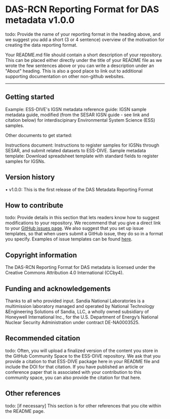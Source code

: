 # DAS-RCN Reporting Format for DAS metadata v1.0.0

todo: Provide the name of your reporting format in the heading above, and we suggest you add a short (3 or 4 sentence) overview of the motivation for creating the data reporting format.  

Your README.md file should contain a short description of your repository. This can be placed either directly under the title of your README file as we wrote the few sentences above or you can write a description under an "About" heading. This is also a good place to link out to additional supporting documentation on other non-github websites.

--- 

## Getting started  

Example: 
ESS-DIVE's IGSN metadata reference guide:
IGSN sample metadata guide, modified (from the SESAR IGSN guide - see link and citation below) for interdiscipinary Environmental System Science (ESS) samples.

Other documents to get started:

Instructions document: Instructions to register samples for IGSNs through SESAR, and submit related datasets to ESS-DIVE.
Sample metadata template: Download spreadsheet template with standard fields to register samples for IGSNs.

## Version history 

• v1.0.0: This is the first release of the DAS Metadata Reporting Format

## How to contribute  

todo: Provide details in this section that lets readers know how to suggest modifications to your repository. We recommend that you give a direct link to your [GitHub issues page](https://github.com/ess-dive-community/community-repo-guide/issues). We also suggest that you set up issue templates, so that when users submit a GitHub issue, they do so in a format you specify. Examples of issue templates can be found [here](https://github.com/ess-dive-community/essdive-file-level-metadata/issues/new/choose).  

## Copyright information  

The DAS-RCN Reporting Format for DAS metadata is licensed under the Creative Commons Attribution 4.0 International (CCby4).

## Funding and acknowledgements  

Thanks to all who provided input. Sandia National Laboratories is a multimission laboratory managed and operated by National Technology &Engineering Solutions of Sandia, LLC, a wholly owned subsidiary of Honeywell International Inc., for the U.S. Department of Energy’s National Nuclear Security Administration under contract DE-NA0003525. 

## Recommended citation  

todo: Often, you will upload a finalized version of the content you store in the GitHub Community Space to the ESS-DIVE repository. We ask that you provide a citation to that ESS-DIVE package here in your README file and include the DOI for that citation. If you have published an article or conference paper that is associated with your contribution to this community space, you can also provide the citation for that here.  

## Other references    

todo: [if necessary] This section is for other references that you cite within the README page.
